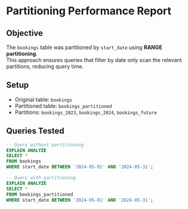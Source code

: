 # Partitioning Performance Report

## Objective
The `bookings` table was partitioned by `start_date` using **RANGE partitioning**.  
This approach ensures queries that filter by date only scan the relevant partitions, reducing query time.

## Setup
- Original table: `bookings`
- Partitioned table: `bookings_partitioned`
- Partitions: `bookings_2023`, `bookings_2024`, `bookings_future`

## Queries Tested
```sql
-- Query without partitioning
EXPLAIN ANALYZE
SELECT *
FROM bookings
WHERE start_date BETWEEN '2024-05-01' AND '2024-05-31';

-- Query with partitioning
EXPLAIN ANALYZE
SELECT *
FROM bookings_partitioned
WHERE start_date BETWEEN '2024-05-01' AND '2024-05-31';
